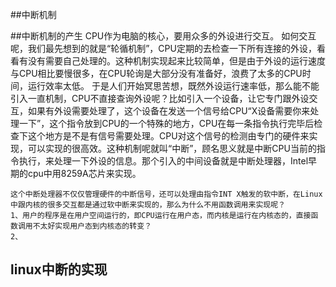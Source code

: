 ##中断机制

##中断机制的产生
	CPU作为电脑的核心，要用众多的外设进行交互。
	如何交互呢，我们最先想到的就是“轮循机制”，CPU定期的去检查一下所有连接的外设，看看有没有需要自己处理的。这种机制实现起来比较简单，但是由于外设的运行速度与CPU相比要慢很多，在CPU轮询是大部分没有准备好，浪费了太多的CPU时间，运行效率太低。
	于是人们开始冥思苦想，既然外设运行速率低，那么能不能引入一直机制，CPU不直接查询外设呢？比如引入一个设备，让它专门跟外设交互，如果有外设需要处理了，这个设备在发送一个信号给CPU“X设备需要你来处理一下”，这个指令放到CPU的一个特殊的地方，CPU在每一条指令执行完毕后检查下这个地方是不是有信号需要处理。CPU对这个信号的检测由专门的硬件来实现，可以实现的很高效。这种机制呢就叫“中断”，顾名思义就是中断CPU当前的指令执行，来处理一下外设的信息。那个引入的中间设备就是中断处理器，Intel早期的cpu中用8259A芯片来实现。

	这个中断处理器不仅仅管理硬件的中断信号，还可以处理由指令INT X触发的软中断，在Linux中跟内核的很多交互都是通过软中断来实现的，那么为什么不用函数调用来实现呢？
	1、用户的程序是在用户空间运行的，即CPU运行在用户态，而内核是运行在内核态的，直接函数调用不太好实现用户态到内核态的转变？
	2、

## linux中断的实现

	

